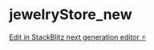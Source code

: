 # jewelryStore_new

[Edit in StackBlitz next generation editor ⚡️](https://stackblitz.com/~/github.com/eraybektas02/jewelryStore_new)